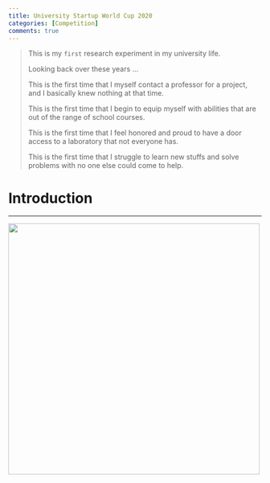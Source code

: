 ```yaml
---
title: University Startup World Cup 2020
categories: [Competition]
comments: true
---
```


> This is my `first` research experiment in my university life.
> 
> Looking back over these years ...
> 
> This is the first time that I myself contact a professor for a project, and I basically knew nothing at that time.
> 
> This is the first time that I begin to equip myself with abilities that are out of the range of school courses.
> 
> This is the first time that I feel honored and proud to have a door access to a laboratory that not everyone has.
> 
> This is the first time that I struggle to learn new stuffs and solve problems with no one else could come to help.
> 

# Introduction
- - -

<img src="{{ '/assets/img/srtp1.jpg' | relative_url }}" width="500px"><br>